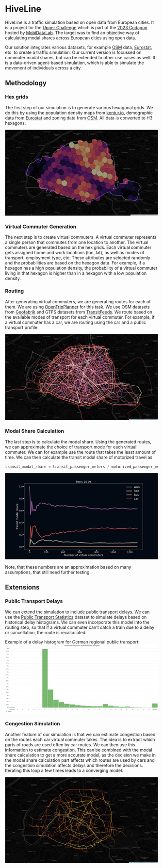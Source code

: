 # HiveLine

HiveLine is a traffic simulation based on open data from European cities. It is a project for
the [Upper Challenge](https://labs.mobidatalab.eu/challenge-details/?id=123)
which is part of the [2023 Codagon](https://labs.mobidatalab.eu/living-lab-details/?id=90) hosted
by [MobiDataLab](https://mobidatalab.eu/).
The target was to find an objective way of calculating modal shares across European cities using open data.

Our solution integrates various datasets, for example [OSM](https://www.openstreetmap.org/)
data, [Eurostat](https://ec.europa.eu/eurostat/), etc.
to create a traffic simulation. Our current version is focussed on commuter modal shares, but can be extended to other
use cases as well. It is a data-driven agent-based simulation, which is able to simulate the movement of
individuals across a city.

## Methodology

### Hex grids

The first step of our simulation is to generate various hexagonal grids. We do this by using the population density
maps from [kontur.io](https://www.kontur.io/portfolio/population-dataset/), demographic data
from [Eurostat](https://ec.europa.eu/eurostat/)
and zoning data from [OSM](https://www.openstreetmap.org/). All data is converted to H3 hexagons.

![Paris Population](docs/img/paris_population.png)

### Virtual Commuter Generation

The next step is to create virtual commuters. A virtual commuter represents a single person that commutes from one
location to another. The virtual commuters are generated based on the hex grids. Each virtual commuter gets assigned
home and work locations (lon, lat), as well as modes of transport, employment type, etc. These attributes are selected
randomly and the probabilities are based on the hexagon data. For example, if a hexagon has a high population density,
the probability of a virtual commuter living in that hexagon is higher than in a hexagon with a low population density.

### Routing

After generating virtual commuters, we are generating routes for each of them. We are
using [OpenTripPlanner](https://docs.opentripplanner.org/en/v2.4.0/)
for this task. We use OSM datasets from [Geofabrik](https://download.geofabrik.de/) and GTFS datasets from
[TransitFeeds](https://transitfeeds.com/). We route based on the available modes of transport for each virtual
commuter. For example, if a virtual commuter has a car, we are routing using the car and a public transport profile.

![Paris Traces](docs/img/paris_traces.png)

### Modal Share Calculation

The last step is to calculate the modal share. Using the generated routes, we can approximate the choice of transport
mode for each virtual commuter. We can for example use the route that takes the least amount of time. We can then
calculate the transit modal share of motorized travel as

```python
transit_modal_share = transit_passenger_meters / motorized_passenger_meters
```

![Paris Modal Share](docs/img/paris_modal_share.png)

Note, that these numbers are an approximation based on many assumptions, that still need further testing.


## Extensions

### Public Transport Delays

We can extend the simulation to include public transport delays. We can use the [Public Transport Statistics](https://github.com/traines-source/public-transport-statistics)
dataset to simulate delays based on historical delay histograms. We can even incorporate this model into the routing 
step, so that if a virtual commuter can't catch a train due to a delay or cancellation, the route is recalculated.

Example of a delay histogram for German regional public transport:
![Delay Histogram](docs/img/db_delays.PNG)

### Congestion Simulation

Another feature of our simulation is that we can estimate congestion based on the routes each car virtual commuter
takes. The idea is to extract which parts of roads are used often by car routes. We can then use this information to
estimate congestion. This can be combined with the modal share calculation to get a more accurate model, as the decision 
we make in the modal share calculation part affects which routes are used by cars and the congestion simulation affects
delays and therefore the decisions. Iterating this loop a few times leads to a converging model.

![Paris Congestion](docs/img/paris_congestion.png)

